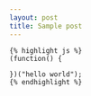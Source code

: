 ```yaml
---
layout: post
title: Sample post
---
```


    {% highlight js %}
    (function() {

    })("hello world");
    {% endhighlight %}
